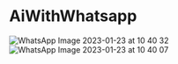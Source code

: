 # AiWithWhatsapp



![WhatsApp Image 2023-01-23 at 10 40 32](https://user-images.githubusercontent.com/39085050/214008315-1fdbe0d1-7da5-4252-8214-523677274f50.jpeg)
![WhatsApp Image 2023-01-23 at 10 40 07](https://user-images.githubusercontent.com/39085050/214008701-0970a907-835e-4174-9465-95a280a2b55d.jpeg)
